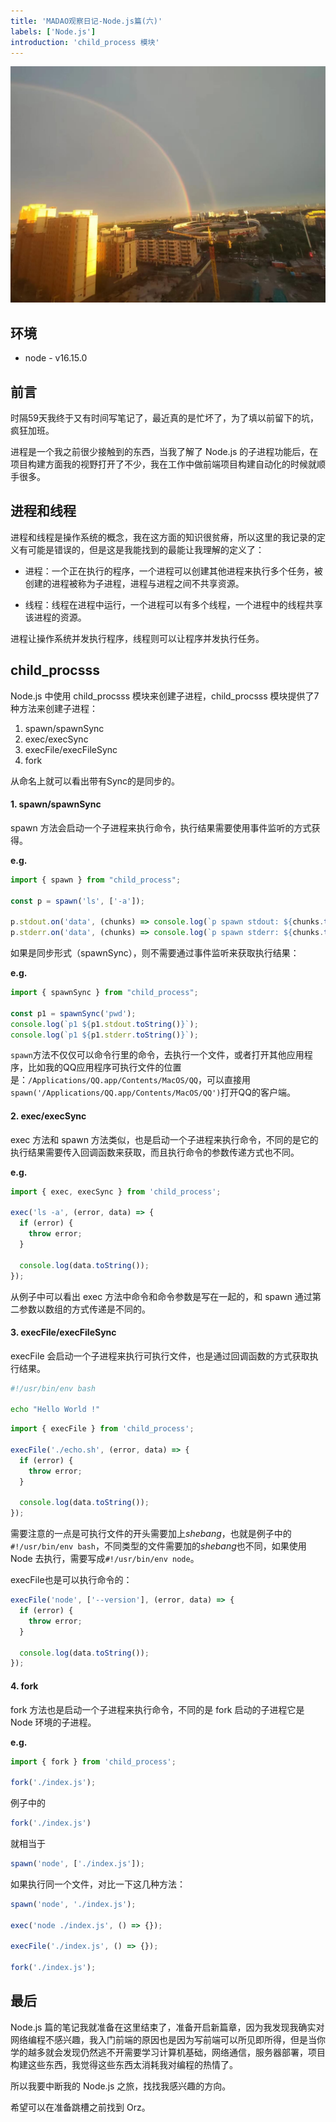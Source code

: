 ```yaml
---
title: 'MADAO观察日记-Node.js篇(六)'
labels: ['Node.js']
introduction: 'child_process 模块'
---
```


![post_blog_11_cover_1658479303289.jpeg](/static/images/posts/post_blog_11_cover_1658479303289.jpeg "post_blog_11_cover_1658479303289.jpeg")

## 环境

- node - v16.15.0

## 前言

时隔59天我终于又有时间写笔记了，最近真的是忙坏了，为了填以前留下的坑，疯狂加班。

进程是一个我之前很少接触到的东西，当我了解了 Node.js 的子进程功能后，在项目构建方面我的视野打开了不少，我在工作中做前端项目构建自动化的时候就顺手很多。

## 进程和线程

进程和线程是操作系统的概念，我在这方面的知识很贫瘠，所以这里的我记录的定义有可能是错误的，但是这是我能找到的最能让我理解的定义了：

- 进程：一个正在执行的程序，一个进程可以创建其他进程来执行多个任务，被创建的进程被称为子进程，进程与进程之间不共享资源。

- 线程：线程在进程中运行，一个进程可以有多个线程，一个进程中的线程共享该进程的资源。

进程让操作系统并发执行程序，线程则可以让程序并发执行任务。


## child_procsss


Node.js 中使用 child_procsss 模块来创建子进程，child_procsss 模块提供了7种方法来创建子进程：

1. spawn/spawnSync
2. exec/execSync
3. execFile/execFileSync
4. fork

从命名上就可以看出带有Sync的是同步的。

#### 1. spawn/spawnSync

spawn 方法会启动一个子进程来执行命令，执行结果需要使用事件监听的方式获得。

**e.g.**

```ts
import { spawn } from "child_process";

const p = spawn('ls', ['-a']);

p.stdout.on('data', (chunks) => console.log(`p spawn stdout: ${chunks.toString()}`));
p.stderr.on('data', (chunks) => console.log(`p spawn stderr: ${chunks.toString()}`));

```

如果是同步形式（spawnSync），则不需要通过事件监听来获取执行结果：

**e.g.**

```ts
import { spawnSync } from "child_process";

const p1 = spawnSync('pwd');
console.log(`p1 ${p1.stdout.toString()}`);
console.log(`p1 ${p1.stderr.toString()}`);
```

`spawn`方法不仅仅可以命令行里的命令，去执行一个文件，或者打开其他应用程序，比如我的QQ应用程序可执行文件的位置是：`/Applications/QQ.app/Contents/MacOS/QQ`，可以直接用 `spawn('/Applications/QQ.app/Contents/MacOS/QQ')`打开QQ的客户端。

#### 2. exec/execSync

exec 方法和 spawn 方法类似，也是启动一个子进程来执行命令，不同的是它的执行结果需要传入回调函数来获取，而且执行命令的参数传递方式也不同。

**e.g.**

```ts
import { exec, execSync } from 'child_process';

exec('ls -a', (error, data) => {
  if (error) {
    throw error;
  }

  console.log(data.toString());
});
```

从例子中可以看出 exec 方法中命令和命令参数是写在一起的，和 spawn 通过第二参数以数组的方式传递是不同的。


#### 3. execFile/execFileSync

execFile 会启动一个子进程来执行可执行文件，也是通过回调函数的方式获取执行结果。


```bash
#!/usr/bin/env bash

echo "Hello World !"
```

```ts
import { execFile } from 'child_process';

execFile('./echo.sh', (error, data) => {
  if (error) {
    throw error;
  }

  console.log(data.toString());
});

```

需要注意的一点是可执行文件的开头需要加上*shebang*，也就是例子中的`#!/usr/bin/env bash`，不同类型的文件需要加的*shebang*也不同，如果使用 Node 去执行，需要写成`#!/usr/bin/env node`。


execFile也是可以执行命令的：

```ts
execFile('node', ['--version'], (error, data) => {
  if (error) {
    throw error;
  }

  console.log(data.toString());
});
```

#### 4. fork

fork 方法也是启动一个子进程来执行命令，不同的是 fork 启动的子进程它是 Node 环境的子进程。

**e.g.**

```ts
import { fork } from 'child_process';

fork('./index.js');
```

例子中的

```ts
fork('./index.js')
```

就相当于

```ts
spawn('node', ['./index.js']);
```

如果执行同一个文件，对比一下这几种方法：

```ts
spawn('node', './index.js');

exec('node ./index.js', () => {});

execFile('./index.js', () => {});

fork('./index.js');
```


## 最后

Node.js 篇的笔记我就准备在这里结束了，准备开启新篇章，因为我发现我确实对网络编程不感兴趣，我入门前端的原因也是因为写前端可以所见即所得，但是当你学的越多就会发现仍然逃不开需要学习计算机基础，网络通信，服务器部署，项目构建这些东西，我觉得这些东西太消耗我对编程的热情了。

所以我要中断我的 Node.js 之旅，找找我感兴趣的方向。

希望可以在准备跳槽之前找到 Orz。
